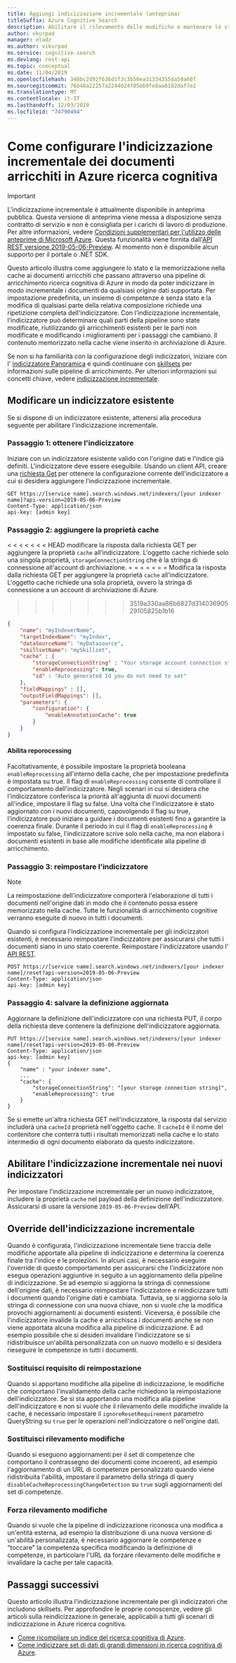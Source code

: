 ```yaml
---
title: Aggiungi indicizzazione incrementale (anteprima)
titleSuffix: Azure Cognitive Search
description: Abilitare il rilevamento delle modifiche e mantenere lo stato del contenuto arricchito per l'elaborazione controllata in un Skills cognitivo. Questa funzionalità è attualmente in anteprima pubblica.
author: vkurpad
manager: eladz
ms.author: vikurpad
ms.service: cognitive-search
ms.devlang: rest-api
ms.topic: conceptual
ms.date: 11/04/2019
ms.openlocfilehash: 348bc2d92f636d1f3c3b50ea31334355da59a60f
ms.sourcegitcommit: 76b48a22257a2244024f05eb9fe8aa6182daf7e2
ms.translationtype: MT
ms.contentlocale: it-IT
ms.lasthandoff: 12/03/2019
ms.locfileid: "74790494"
---
```

# <a name="how-to-set-up-incremental-indexing-of-enriched-documents-in-azure-cognitive-search"></a>Come configurare l'indicizzazione incrementale dei documenti arricchiti in Azure ricerca cognitiva

> [!IMPORTANT] 
> L'indicizzazione incrementale è attualmente disponibile in anteprima pubblica. Questa versione di anteprima viene messa a disposizione senza contratto di servizio e non è consigliata per i carichi di lavoro di produzione. Per altre informazioni, vedere [Condizioni supplementari per l'utilizzo delle anteprime di Microsoft Azure](https://azure.microsoft.com/support/legal/preview-supplemental-terms/). Questa funzionalità viene fornita dall'[API REST versione 2019-05-06-Preview](search-api-preview.md). Al momento non è disponibile alcun supporto per il portale o .NET SDK.

Questo articolo illustra come aggiungere lo stato e la memorizzazione nella cache ai documenti arricchiti che passano attraverso una pipeline di arricchimento ricerca cognitiva di Azure in modo da poter indicizzare in modo incrementale i documenti da qualsiasi origine dati supportata. Per impostazione predefinita, un insieme di competenze è senza stato e la modifica di qualsiasi parte della relativa composizione richiede una ripetizione completa dell'indicizzatore. Con l'indicizzazione incrementale, l'indicizzatore può determinare quali parti della pipeline sono state modificate, riutilizzando gli arricchimenti esistenti per le parti non modificate e modificando i miglioramenti per i passaggi che cambiano. Il contenuto memorizzato nella cache viene inserito in archiviazione di Azure.

Se non si ha familiarità con la configurazione degli indicizzatori, iniziare con l' [indicizzatore Panoramica](search-indexer-overview.md) e quindi continuare con [skillsets](cognitive-search-working-with-skillsets.md) per informazioni sulle pipeline di arricchimento. Per ulteriori informazioni sui concetti chiave, vedere [indicizzazione incrementale](cognitive-search-incremental-indexing-conceptual.md).

## <a name="modify-an-existing-indexer"></a>Modificare un indicizzatore esistente

Se si dispone di un indicizzatore esistente, attenersi alla procedura seguente per abilitare l'indicizzazione incrementale.

### <a name="step-1-get-the-indexer"></a>Passaggio 1: ottenere l'indicizzatore

Iniziare con un indicizzatore esistente valido con l'origine dati e l'indice già definiti. L'indicizzatore deve essere eseguibile. Usando un client API, creare una [richiesta Get](https://docs.microsoft.com/rest/api/searchservice/get-indexer) per ottenere la configurazione corrente dell'indicizzatore a cui si desidera aggiungere l'indicizzazione incrementale.

```http
GET https://[service name].search.windows.net/indexers/[your indexer name]?api-version=2019-05-06-Preview
Content-Type: application/json
api-key: [admin key]
```

### <a name="step-2-add-the-cache-property"></a>Passaggio 2: aggiungere la proprietà cache

< < < < < < < HEAD modificare la risposta dalla richiesta GET per aggiungere la proprietà `cache` all'indicizzatore. L'oggetto cache richiede solo una singola proprietà, `storageConnectionString` che è la stringa di connessione all'account di archiviazione. = = = = = = = Modifica la risposta dalla richiesta GET per aggiungere la proprietà `cache` all'indicizzatore. L'oggetto cache richiede una sola proprietà, ovvero la stringa di connessione a un account di archiviazione di Azure.
>>>>>>> 3519a330aa86b6827d31403690529105825b1b16

```json
{
    "name": "myIndexerName",
    "targetIndexName": "myIndex",
    "dataSourceName": "myDatasource",
    "skillsetName": "mySkillset",
    "cache" : {
        "storageConnectionString" : "Your storage account connection string",
        "enableReprocessing": true,
        "id" : "Auto generated Id you do not need to set"
    },
    "fieldMappings" : [],
    "outputFieldMappings": [],
    "parameters": {
        "configuration": {
            "enableAnnotationCache": true
        }
    }
}
```
#### <a name="enable-reporocessing"></a>Abilita reporocessing

Facoltativamente, è possibile impostare la proprietà booleana `enableReprocessing` all'interno della cache, che per impostazione predefinita è impostata su true. Il flag di `enableReprocessing` consente di controllare il comportamento dell'indicizzatore. Negli scenari in cui si desidera che l'indicizzatore conferisca la priorità all'aggiunta di nuovi documenti all'indice, impostare il flag su false. Una volta che l'indicizzatore è stato aggiornato con i nuovi documenti, capovolgendo il flag su true, l'indicizzatore può iniziare a guidare i documenti esistenti fino a garantire la coerenza finale. Durante il periodo in cui il flag di `enableReprocessing` è impostato su false, l'indicizzatore scrive solo nella cache, ma non elabora i documenti esistenti in base alle modifiche identificate alla pipeline di arricchimento.

### <a name="step-3-reset-the-indexer"></a>Passaggio 3: reimpostare l'indicizzatore

> [!NOTE]
> La reimpostazione dell'indicizzatore comporterà l'elaborazione di tutti i documenti nell'origine dati in modo che il contenuto possa essere memorizzato nella cache. Tutte le funzionalità di arricchimento cognitive verranno eseguite di nuovo in tutti i documenti.
>

Quando si configura l'indicizzazione incrementale per gli indicizzatori esistenti, è necessario reimpostare l'indicizzatore per assicurarsi che tutti i documenti siano in uno stato coerente. Reimpostare l'indicizzatore usando l' [API REST](https://docs.microsoft.com/rest/api/searchservice/reset-indexer).

```http
POST https://[service name].search.windows.net/indexers/[your indexer name]/reset?api-version=2019-05-06-Preview
Content-Type: application/json
api-key: [admin key]
```

### <a name="step-4-save-the-updated-definition"></a>Passaggio 4: salvare la definizione aggiornata

Aggiornare la definizione dell'indicizzatore con una richiesta PUT, il corpo della richiesta deve contenere la definizione dell'indicizzatore aggiornata.

```http
PUT https://[service name].search.windows.net/indexers/[your indexer name]/reset?api-version=2019-05-06-Preview
Content-Type: application/json
api-key: [admin key]
{
    "name" : "your indexer name",
    ...
    "cache": {
        "storageConnectionString": "[your storage connection string]",
        "enableReprocessing": true
    }
}
```

Se si emette un'altra richiesta GET nell'indicizzatore, la risposta dal servizio includerà una `cacheId` proprietà nell'oggetto cache. Il `cacheId` è il nome del contenitore che conterrà tutti i risultati memorizzati nella cache e lo stato intermedio di ogni documento elaborato da questo indicizzatore.

## <a name="enable-incremental-indexing-on-new-indexers"></a>Abilitare l'indicizzazione incrementale nei nuovi indicizzatori

Per impostare l'indicizzazione incrementale per un nuovo indicizzatore, includere la proprietà `cache` nel payload della definizione dell'indicizzatore. Assicurarsi di usare la versione `2019-05-06-Preview` dell'API.

## <a name="overriding-incremental-indexing"></a>Override dell'indicizzazione incrementale

Quando è configurata, l'indicizzazione incrementale tiene traccia delle modifiche apportate alla pipeline di indicizzazione e determina la coerenza finale tra l'indice e le proiezioni. In alcuni casi, è necessario eseguire l'override di questo comportamento per assicurarsi che l'indicizzatore non esegua operazioni aggiuntive in seguito a un aggiornamento della pipeline di indicizzazione. Se ad esempio si aggiorna la stringa di connessione dell'origine dati, è necessario reimpostare l'indicizzatore e reindicizzare tutti i documenti quando l'origine dati è cambiata. Tuttavia, se si aggiorna solo la stringa di connessione con una nuova chiave, non si vuole che la modifica provochi aggiornamenti ai documenti esistenti. Viceversa, è possibile che l'indicizzatore invalide la cache e arricchisca i documenti anche se non viene apportata alcuna modifica alla pipeline di indicizzazione. È ad esempio possibile che si desideri invalidare l'indicizzatore se si ridistribuisce un'abilità personalizzata con un nuovo modello e si desidera rieseguire le competenze in tutti i documenti.

### <a name="override-reset-requirement"></a>Sostituisci requisito di reimpostazione

Quando si apportano modifiche alla pipeline di indicizzazione, le modifiche che comportano l'invalidamento della cache richiedono la reimpostazione dell'indicizzatore. Se si sta apportando una modifica alla pipeline dell'indicizzatore e non si vuole che il rilevamento delle modifiche invalide la cache, è necessario impostare il `ignoreResetRequirement` parametro QueryString su `true` per le operazioni nell'indicizzatore o nell'origine dati.

### <a name="override-change-detection"></a>Sostituisci rilevamento modifiche

Quando si eseguono aggiornamenti per il set di competenze che comportano il contrassegno dei documenti come incoerenti, ad esempio l'aggiornamento di un URL di competenze personalizzato quando viene ridistribuita l'abilità, impostare il parametro della stringa di query `disableCacheReprocessingChangeDetection` su `true` sugli aggiornamenti del set di competenze.

### <a name="force-change-detection"></a>Forza rilevamento modifiche

Quando si vuole che la pipeline di indicizzazione riconosca una modifica a un'entità esterna, ad esempio la distribuzione di una nuova versione di un'abilità personalizzata, è necessario aggiornare le competenze e "toccare" la competenza specifica modificando la definizione di competenze, in particolare l'URL da forzare rilevamento delle modifiche e invalidare la cache per tale capacità.

## <a name="next-steps"></a>Passaggi successivi

Questo articolo illustra l'indicizzazione incrementale per gli indicizzatori che includono skillsets. Per approfondire le proprie conoscenze, vedere gli articoli sulla reindicizzazione in generale, applicabili a tutti gli scenari di indicizzazione in Azure ricerca cognitiva.

+ [Come ricompilare un indice del ricerca cognitiva di Azure](search-howto-reindex.md). 
+ [Come indicizzare set di dati di grandi dimensioni in ricerca cognitiva di Azure](search-howto-large-index.md). 
